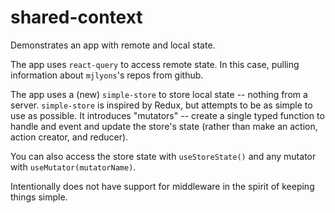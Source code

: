 # shared-context

Demonstrates an app with remote and local state.

The app uses `react-query` to access remote state. In this case, pulling
information about `mjlyons`'s repos from github.

The app uses a (new) `simple-store` to store local state -- nothing from a server. `simple-store`
is inspired by Redux, but attempts to be as simple to use as possible.
It introduces "mutators" -- create a single typed function to handle and event
and update the store's state (rather than make an action, action creator, and reducer).

You can also access the store state with `useStoreState()` and any mutator with
`useMutator(mutatorName)`.

Intentionally does not have support for middleware in the spirit of keeping things simple.
